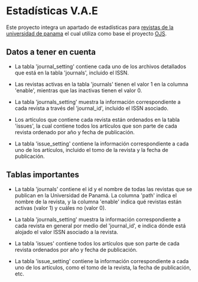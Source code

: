 # Estadísticas V.A.E

Este proyecto integra un apartado de estadísticas para [revistas de la universidad de panama](https://revistas.up.ac.pa) el cual utiliza como base el proyecto [OJS](https://github.com/pkp/ojs).

## Datos a tener en cuenta

- La tabla 'journal_setting' contiene cada uno de los archivos detallados que está en la tabla 'journals', incluido el ISSN.

- Las revistas activas en la tabla 'journals' tienen el valor 1 en la columna 'enable', mientras que las inactivas tienen el valor 0.

- La tabla 'journals_setting' muestra la información correspondiente a cada revista a través del 'journal_id', incluido el ISSN asociado.

- Los artículos que contiene cada revista están ordenados en la tabla 'issues', la cual contiene todos los artículos que son parte de cada revista ordenado por año y fecha de publicación.

- La tabla 'issue_setting' contiene la información correspondiente a cada uno de los artículos, incluido el tomo de la revista y la fecha de publicación.

## Tablas importantes

- La tabla 'journals' contiene el id y el nombre de todas las revistas que se publican en la Universidad de Panamá. La columna 'path' indica el nombre de la revista, y la columna 'enable' indica qué revistas están activas (valor 1) y cuáles no (valor 0).

- La tabla 'journals_setting' muestra la información correspondiente a cada revista en general por medio del 'journal_id', e indica dónde está alojado el valor ISSN asociado a la revista.

- La tabla 'issues' contiene todos los artículos que son parte de cada revista ordenados por año y fecha de publicación.

- La tabla 'issue_setting' contiene la información correspondiente a cada uno de los artículos, como el tomo de la revista, la fecha de publicación, etc.



